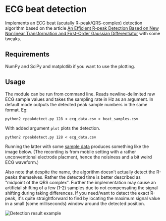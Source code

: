# ECG beat detection

Implements an ECG beat (acutally R-peak/QRS-complex) detection
algorithm based on the article [An Efficient R-peak Detection Based on New Nonlinear Transformation and First-Order Gaussian Differentiator](http://link.springer.com/article/10.1007/s13239-011-0065-3/fulltext.html) with some tweaks.


## Requirements

NumPy and SciPy and matplotlib if you want to use the plotting.

## Usage

The module can be run from command line. Reads newline-delimited raw
ECG sample values and takes the sampling rate in Hz as an argument. In
default mode outputs the detected peak sample numbers in the same format. Eg:

    python2 rpeakdetect.py 128 < ecg_data.csv > beat_samples.csv

With added argument `plot` plots the detection.

    python2 rpeakdetect.py 128 < ecg_data.csv

Running the latter with some [sample data](https://raw.github.com/tru-hy/rpeakdetect/gh-pages/ecg_sample.csv)
produces something like the image below.
(The recording is from mobile setting with a rather unconventional
electrode placment, hence the noisiness and a bit weird ECG waveform.)

Also note that despite the name, the algorithm doesn't actually detect
the R-peaks themselves. Rather the detected time is better described as
"midpoint of the QRS complex". Further the implementation may cause an artificial
shifting of a few (1-2) samples due to not compensating the signal shifting during
taking differences. If you need/want to detect the exact R-peak,
it's quite straightforward to find by locating the maximum signal value
in a small (some milliseconds) window around the detected position.

![Detection result example](https://raw.github.com/tru-hy/rpeakdetect/gh-pages/rpeakdetect_sample.png)

